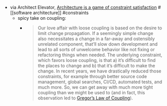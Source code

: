 - via Architect Elevator, [Architecture is a game of constraint satisfaction](https://architectelevator.com/architecture/architecture-constraints/) #[[software architecture]] #constraints
	- spicy take on coupling:
		- > Our love affair with loose coupling is based on the desire to limit change propagation. If a seemingly simple change also necessitates a change in a far-away and ostensibly unrelated component, that’ll slow down development and lead to all sorts of unwelcome behavior like not fixing or refactoring things when needed.
		  The underlying constraint, which favors loose coupling, is that a) it’s difficult to find the places to change and b) that it’s difficult to make the change. In recent years, we have drastically reduced those constraints, for example through better source code management, global searches, CI/CD, automated tests, and much more. So, we can get away with much more tight coupling than we might be used to (and in fact, this observation led to [Gregor’s Law of Coupling](https://architectelevator.com/gregors-law/)).